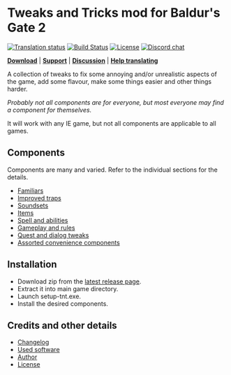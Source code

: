 # Tweaks and Tricks mod for Baldur's Gate 2

[![Translation status](https://tra.bgforge.net/widgets/infinity-engine/-/tweaks-and-tricks/svg-badge.svg)](https://tra.bgforge.net/projects/infinity-engine/tweaks-and-tricks/)
[![Build Status](https://golem.bgforge.net/mods/tweaks-and-tricks/status.svg)](https://golem.bgforge.net/mods/tweaks-and-tricks)
[![License](https://img.shields.io/badge/license-CC%20BY--NC--SA%204.0-blue.svg)](https://creativecommons.org/licenses/by-nc-sa/4.0/)
[![Discord chat](https://img.shields.io/discord/420268540700917760?logo=discord)](https://discord.gg/4Yqfggm)

[__Download__](https://github.com/BGforgeNet/bg2-tweaks-and-tricks/releases/latest)
| [__Support__](https://github.com/BGforgeNet/bg2-tweaks-and-tricks/issues)
| [__Discussion__](https://forums.bgforge.net/viewforum.php?f=31)
| [__Help translating__](https://tra.bgforge.net/projects/infinity-engine/tweaks-and-tricks/)

A collection of tweaks to fix some annoying and/or unrealistic aspects of the game, add some flavour, make some things easier and other things harder.

_Probably not all components are for everyone, but most everyone may find a component for themselves._

It will work with any IE game, but not all components are applicable to all games.

## Components

Components are many and varied. Refer to the individual sections for the details.

- [Familiars](docs/familiars.md)
- [Improved traps](docs/traps.md)
- [Soundsets](docs/soundsets.md)
- [Items](docs/items.md)
- [Spell and abilities](docs/spells.md)
- [Gameplay and rules](docs/gameplay.md)
- [Quest and dialog tweaks](docs/quests.md)
- [Assorted convenience components](docs/convenience.md)

## Installation
- Download zip from the [latest release page](https://github.com/BGforgeNet/bg2-tweaks-and-tricks/releases/latest).
- Extract it into main game directory.
- Launch setup-tnt.exe.
- Install the desired components.

## Credits and other details
- [Changelog](docs/changelog.md)
- [Used software](docs/credits.md#used-software)
- [Author](docs/credits.md#author)
- [License](docs/credits.md#license)
